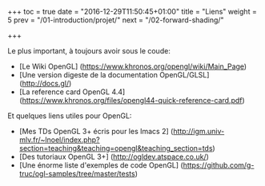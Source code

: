 +++
toc = true
date = "2016-12-29T11:50:45+01:00"
title = "Liens"
weight = 5
prev = "/01-introduction/projet/"
next = "/02-forward-shading/"

+++

Le plus important, à toujours avoir sous le coude:

- [Le Wiki OpenGL] (https://www.khronos.org/opengl/wiki/Main_Page)
- [Une version digeste de la documentation OpenGL/GLSL] (http://docs.gl/)
- [La reference card OpenGL 4.4] (https://www.khronos.org/files/opengl44-quick-reference-card.pdf)

Et quelques liens utiles pour OpenGL:

- [Mes TDs OpenGL 3+ écris pour les Imacs 2] (http://igm.univ-mlv.fr/~lnoel/index.php?section=teaching&teaching=opengl&teaching_section=tds)
- [Des tutoriaux OpenGL 3+] (http://ogldev.atspace.co.uk/)
- [Une énorme liste d'exemples de code OpenGL] (https://github.com/g-truc/ogl-samples/tree/master/tests)
